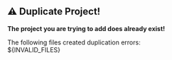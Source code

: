 ## ⚠️ Duplicate Project!

**The project you are trying to add does already exist!**

The following files created duplication errors:  
${INVALID_FILES}
